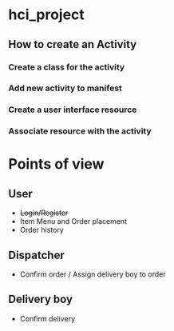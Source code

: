 # hci_project

## How to create an Activity
### Create a class for the activity

### Add new activity to manifest

### Create a user interface resource

### Associate resource with the activity

# Points of view
## User
 * ~~Login/Register~~
 * Item Menu and Order placement
 * Order history
## Dispatcher
* Confirm order / Assign delivery boy to order
## Delivery boy
* Confirm delivery
